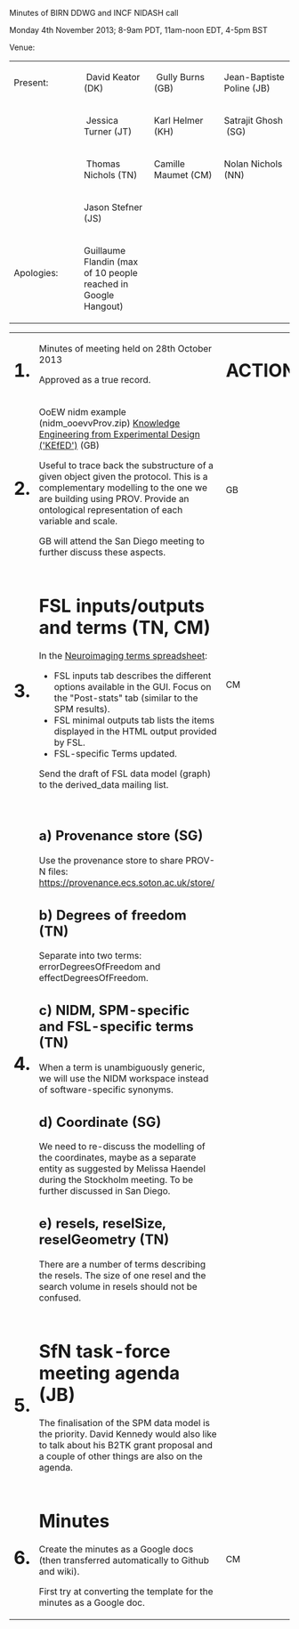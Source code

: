 Minutes of BIRN DDWG and INCF NIDASH call

Monday 4th November 2013; 8-9am PDT, 11am-noon EDT, 4-5pm BST

Venue:

[](#)[](#)

<table>
<col width="25%" />
<col width="25%" />
<col width="25%" />
<col width="25%" />
<tbody>
<tr class="odd">
<td align="left"><p>Present:</p></td>
<td align="left"><p> David Keator (DK)</p></td>
<td align="left"><p> Gully Burns (GB)</p></td>
<td align="left"><p>Jean-Baptiste Poline (JB) </p></td>
</tr>
<tr class="even">
<td align="left"><p> </p></td>
<td align="left"><p> Jessica Turner (JT)</p></td>
<td align="left"><p>Karl Helmer (KH) </p></td>
<td align="left"><p>Satrajit Ghosh  (SG)</p></td>
</tr>
<tr class="odd">
<td align="left"><p> </p></td>
<td align="left"><p> Thomas Nichols (TN)</p></td>
<td align="left"><p>Camille Maumet (CM) </p></td>
<td align="left"><p>Nolan Nichols (NN) </p></td>
</tr>
<tr class="even">
<td align="left"><p></p></td>
<td align="left"><p>Jason Stefner (JS)</p></td>
<td align="left"><p></p></td>
<td align="left"><p></p></td>
</tr>
<tr class="odd">
<td align="left"><p>Apologies:                   </p></td>
<td align="left"><p>Guillaume Flandin (max of 10 people reached in Google Hangout)</p></td>
<td align="left"><p> </p></td>
<td align="left"><p> </p></td>
</tr>
</tbody>
</table>

[](#)[](#)

<table>
<col width="33%" />
<col width="33%" />
<col width="33%" />
<tbody>
<tr class="odd">
<td align="left"><h1>1.</h1></td>
<td align="left"><p>Minutes of meeting held on 28th October 2013</p>
<p>Approved as a true record.</p></td>
<td align="left"><h1>ACTION</h1></td>
</tr>
<tr class="even">
<td align="left"><h1>2.</h1></td>
<td align="left"><p>OoEW nidm example (nidm_ooevvProv.zip) <a href="https://wiki.birncommunity.org/display/NEWBIRNCC/Knowledge+Engineering+from+Experimental+Design+%28%27KEfED%27%29">Knowledge Engineering from Experimental Design ('KEfED')</a> (GB)</p>
<p>Useful to trace back the substructure of a given object given the protocol. This is a complementary modelling to the one we are building using PROV. Provide an ontological representation of each variable and scale.</p>
<p></p>
<p>GB will attend the San Diego meeting to further discuss these aspects.</p></td>
<td align="left"><h1></h1>
<p></p>
<p></p>
<p></p>
<p></p>
<p></p>
<p>GB</p></td>
</tr>
<tr class="odd">
<td align="left"><h1>3.</h1></td>
<td align="left"><h1>FSL inputs/outputs and terms (TN, CM)</h1>
<p>In the <a href="https://docs.google.com/spreadsheet/ccc?key=0AnKAfE6L3piOdE5KSEh3dDRZYmxTdWhRWnBRYWxNRUE&amp;usp=drive_web#gid=6">Neuroimaging terms spreadsheet</a>:</p>
<ul>
<li>FSL inputs tab describes the different options available in the GUI. Focus on the &quot;Post-stats&quot; tab (similar to the SPM results).</li>
<li>FSL minimal outputs tab lists the items displayed in the HTML output provided by FSL.</li>
<li>FSL-specific Terms updated.</li>
</ul>
<p></p>
<p>Send the draft of FSL data model (graph) to the derived_data mailing list.</p></td>
<td align="left"><p></p>
<p></p>
<p></p>
<p></p>
<p></p>
<p></p>
<p></p>
<p></p>
<p></p>
<p></p>
<p>CM</p></td>
</tr>
<tr class="even">
<td align="left"><h1>4.</h1></td>
<td align="left"><h1></h1>
<h2>a) Provenance store (SG)</h2>
<p>Use the provenance store to share PROV-N files: <a href="https://provenance.ecs.soton.ac.uk/store/">https://provenance.ecs.soton.ac.uk/store/</a> </p>
<h2>b) Degrees of freedom (TN)</h2>
<p>Separate into two terms: errorDegreesOfFreedom and effectDegreesOfFreedom.</p>
<h2>c) NIDM, SPM-specific and FSL-specific terms (TN)</h2>
<p>When a term is unambiguously generic, we will use the NIDM workspace instead of software-specific synonyms.</p>
<h2>d) Coordinate (SG)</h2>
<p>We need to re-discuss the modelling of the coordinates, maybe as a separate entity as suggested by Melissa Haendel during the Stockholm meeting. To be further discussed in San Diego.</p>
<h2>e) resels, reselSize, reselGeometry (TN)</h2>
<p>There are a number of terms describing the resels. The size of one resel and the search volume in resels should not be confused.</p></td>
<td align="left"><p></p>
<p></p>
<p></p></td>
</tr>
<tr class="odd">
<td align="left"><h1>5.</h1></td>
<td align="left"><h1>SfN task-force meeting agenda (JB)</h1>
<p>The finalisation of the SPM data model is the priority. David Kennedy would also like to talk about his B2TK grant proposal and a couple of other things are also on the agenda.</p></td>
<td align="left"><p></p></td>
</tr>
<tr class="even">
<td align="left"><h1>6.</h1></td>
<td align="left"><h1>Minutes</h1>
<p>Create the minutes as a Google docs (then transferred automatically to Github and wiki).</p>
<p></p>
<p>First try at converting the template for the minutes as a Google doc.</p></td>
<td align="left"><h1></h1>
<p></p>
<p></p>
<p>CM</p></td>
</tr>
</tbody>
</table>


